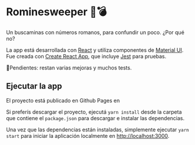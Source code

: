 # Rominesweeper 🔎💣

Un buscaminas con números romanos, para confundir un poco. ¿Por qué no?

La app está desarrollada con [React](https://es.reactjs.org/) y utiliza componentes de [Material UI](https://material-ui.com/es/). Fue creada con  [Create React App](https://github.com/facebook/create-react-app), que incluye [Jest](https://jestjs.io/) para pruebas.

📝Pendientes: restan varias mejoras y muchos tests.

## Ejecutar la app

El proyecto está publicado en Github Pages en 

Si preferís descargar el proyecto, ejecutá `yarn install` desde la carpeta que contiene el `package.json` para descargar e instalar las dependencias.

Una vez que las dependencias están instaladas, simplemente ejecutar `yarn start` para iniciar la aplicación localmente en [http://localhost:3000](http://localhost:3000).
